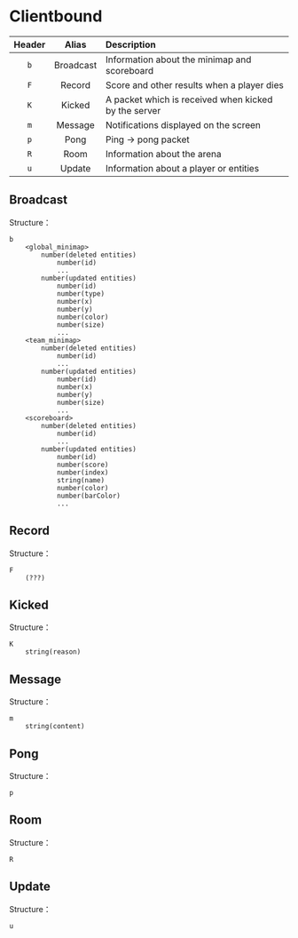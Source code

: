# Clientbound
|Header|Alias|Description|
|:-:|:-:|:--|
|`b`|Broadcast|Information about the minimap and scoreboard|
|`F`|Record|Score and other results when a player dies|
|`K`|Kicked|A packet which is received when kicked by the server|
|`m`|Message|Notifications displayed on the screen|
|`p`|Pong|Ping → pong packet|
|`R`|Room|Information about the arena|
|`u`|Update|Information about a player or entities|

## Broadcast
Structure：
```
b
	<global_minimap>
		number(deleted entities)
			number(id)
			...
		number(updated entities)
			number(id)
			number(type)
			number(x)
			number(y)
			number(color)
			number(size)
			...
	<team_minimap>
		number(deleted entities)
			number(id)
			...
		number(updated entities)
			number(id)
			number(x)
			number(y)
			number(size)
			...
	<scoreboard>
		number(deleted entities)
			number(id)
			...
		number(updated entities)
			number(id)
			number(score)
			number(index)
			string(name)
			number(color)
			number(barColor)
			...
```

## Record
Structure：
```
F
	(???)
```

## Kicked
Structure：
```
K
	string(reason)
```

## Message
Structure：
```
m
	string(content)
```

## Pong
Structure：
```
p
```

## Room
Structure：
```
R
```

## Update
Structure：
```
u

```
